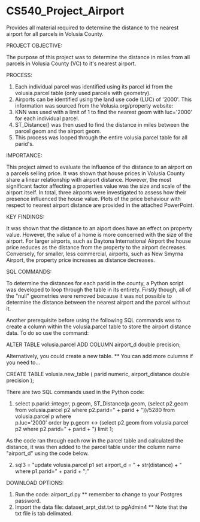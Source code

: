 # CS540_Project_Airport
Provides all material required to determine the distance to the nearest airport for all parcels in Volusia County. 

PROJECT OBJECTIVE:

The purpose of this project was to determine the distance in miles from all parcels in Volusia County (VC) to it's nearest airport. 

PROCESS:
1. Each individual parcel was identified using its parcel id from the volusia.parcel table (only used parcels with geometry). 
2. Airports can be identified using the land use code (LUC) of '2000'. This information was sourced from the Volusia.org/property website: 
3. KNN was used with a limit of 1 to find the nearest geom with luc='2000' for each individual parcel.
4. ST_Distance() was then used to find the distance in miles between the parcel geom and the airport geom.
5. This process was looped through the entire volusia.parcel table for all parid's. 

IMPORTANCE:

This project aimed to evaluate the influence of the distance to an airport on a parcels selling price. It was shown that house prices in Volusia County
share a linear relationship with airport distance. However, the most significant factor affecting a properties value was the size and scale of the airport itself. 
In total, three airports were investigated to assess how their presence influenced the house value. Plots of the price behaviour with respect to nearest airport distance are provided in the attached PowerPoint. 

KEY FINDINGS:

It was shown that the distance to an aiport does have an effect on property value. However, the value of a home is more concerned with the size of the airport. For larger airports, such as Daytona International Airport the house price reduces as the distance from the property to the airport decreases. Conversely, for smaller, less commercial, airports, such as New Smyrna Airport, the property price increases as distance decreases.

SQL COMMANDS:

To determine the distances for each parid in the county, a Python script was developed to loop through the table in its entirety. Firstly though, all of the "null" geometries were removed because it was not possible to determine the distance between the nearest airport and the parcel without it. 

Another prerequisite before using the following SQL commands was to create a column within the volusia.parcel table to store the airport distance data. To do so use the command:

ALTER TABLE volusia.parcel ADD COLUMN airport_d double precision;

Alternatively, you could create a new table. ** You can add more culumns if you need to...

CREATE TABLE volusia.new_table (
    parid numeric,
    airport_distance double precision
);

There are two SQL commands used in the Python code:

1. select p.parid::integer, p.geom, ST_Distance(p.geom, (select p2.geom from volusia.parcel p2 where p2.parid=" + parid + "))/5280  from volusia.parcel p where    
    p.luc='2000' order by p.geom <-> (select p2.geom from volusia.parcel p2 where p2.parid=" + parid + ") limit 1;
    
As the code ran through each row in the parcel table and calculated the distance, it was then added to the parcel table under the column name "airport_d" using the code below.  
  
2.  sql3 = "update volusia.parcel p1 set airport_d = " + str(distance) + " where p1.parid=" + parid + ";"

DOWNLOAD OPTIONS: 
1. Run the code: airport_d.py ** remember to change to your Postgres password.
2. Import the data file: dataset_arpt_dst.txt to pgAdmin4 ** Note that the txt file is tab delimated.
